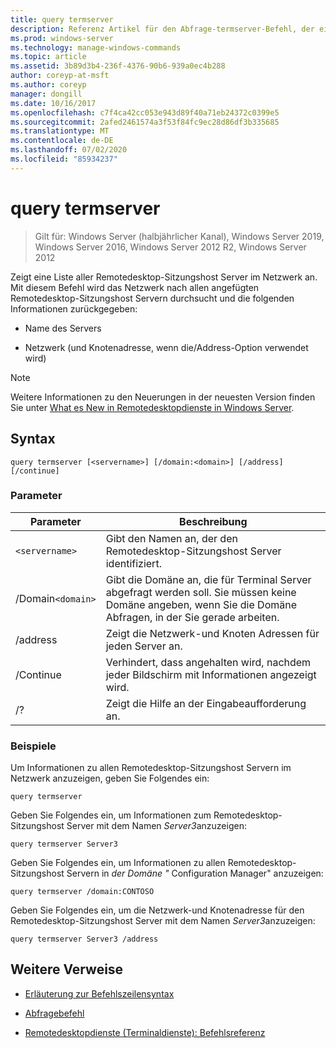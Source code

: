 ```yaml
---
title: query termserver
description: Referenz Artikel für den Abfrage-termserver-Befehl, der eine Liste aller Remotedesktop-Sitzungshost Server im Netzwerk anzeigt.
ms.prod: windows-server
ms.technology: manage-windows-commands
ms.topic: article
ms.assetid: 3b89d3b4-236f-4376-90b6-939a0ec4b288
author: coreyp-at-msft
ms.author: coreyp
manager: dongill
ms.date: 10/16/2017
ms.openlocfilehash: c7f4ca42cc053e943d89f40a71eb24372c0399e5
ms.sourcegitcommit: 2afed2461574a3f53f84fc9ec28d86df3b335685
ms.translationtype: MT
ms.contentlocale: de-DE
ms.lasthandoff: 07/02/2020
ms.locfileid: "85934237"
---
```

# <a name="query-termserver"></a>query termserver

> Gilt für: Windows Server (halbjährlicher Kanal), Windows Server 2019, Windows Server 2016, Windows Server 2012 R2, Windows Server 2012

Zeigt eine Liste aller Remotedesktop-Sitzungshost Server im Netzwerk an. Mit diesem Befehl wird das Netzwerk nach allen angefügten Remotedesktop-Sitzungshost Servern durchsucht und die folgenden Informationen zurückgegeben:

- Name des Servers

- Netzwerk (und Knotenadresse, wenn die/Address-Option verwendet wird)

> [!NOTE]
> Weitere Informationen zu den Neuerungen in der neuesten Version finden Sie unter [What es New in Remotedesktopdienste in Windows Server](https://docs.microsoft.com/previous-versions/windows/it-pro/windows-server-2012-R2-and-2012/dn283323(v=ws.11)).

## <a name="syntax"></a>Syntax

```
query termserver [<servername>] [/domain:<domain>] [/address] [/continue]
```

### <a name="parameters"></a>Parameter

| Parameter | Beschreibung |
|--|--|
| `<servername>` | Gibt den Namen an, der den Remotedesktop-Sitzungshost Server identifiziert. |
| /Domain`<domain>` | Gibt die Domäne an, die für Terminal Server abgefragt werden soll. Sie müssen keine Domäne angeben, wenn Sie die Domäne Abfragen, in der Sie gerade arbeiten. |
| /address | Zeigt die Netzwerk-und Knoten Adressen für jeden Server an. |
| /Continue | Verhindert, dass angehalten wird, nachdem jeder Bildschirm mit Informationen angezeigt wird. |
| /? | Zeigt die Hilfe an der Eingabeaufforderung an. |

### <a name="examples"></a>Beispiele

Um Informationen zu allen Remotedesktop-Sitzungshost Servern im Netzwerk anzuzeigen, geben Sie Folgendes ein:

```
query termserver
```

Geben Sie Folgendes ein, um Informationen zum Remotedesktop-Sitzungshost Server mit dem Namen *Server3*anzuzeigen:

```
query termserver Server3
```

Geben Sie Folgendes ein, um Informationen zu allen Remotedesktop-Sitzungshost Servern in *der Domäne "* Configuration Manager" anzuzeigen:

```
query termserver /domain:CONTOSO
```

Geben Sie Folgendes ein, um die Netzwerk-und Knotenadresse für den Remotedesktop-Sitzungshost Server mit dem Namen *Server3*anzuzeigen:

```
query termserver Server3 /address
```

## <a name="additional-references"></a>Weitere Verweise

- [Erläuterung zur Befehlszeilensyntax](command-line-syntax-key.md)

- [Abfragebefehl](query.md)

- [Remotedesktopdienste (Terminaldienste): Befehlsreferenz](remote-desktop-services-terminal-services-command-reference.md)
